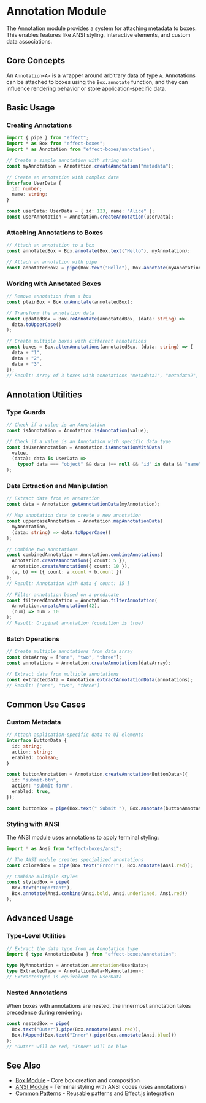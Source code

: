 # Annotation Module

The Annotation module provides a system for attaching metadata to boxes. This
enables features like ANSI styling, interactive elements, and custom data
associations.

## Core Concepts

An `Annotation<A>` is a wrapper around arbitrary data of type `A`. Annotations
can be attached to boxes using the `Box.annotate` function, and they can
influence rendering behavior or store application-specific data.

## Basic Usage

### Creating Annotations

```typescript
import { pipe } from "effect";
import * as Box from "effect-boxes";
import * as Annotation from "effect-boxes/annotation";

// Create a simple annotation with string data
const myAnnotation = Annotation.createAnnotation("metadata");

// Create an annotation with complex data
interface UserData {
  id: number;
  name: string;
}

const userData: UserData = { id: 123, name: "Alice" };
const userAnnotation = Annotation.createAnnotation(userData);
```

### Attaching Annotations to Boxes

```typescript
// Attach an annotation to a box
const annotatedBox = Box.annotate(Box.text("Hello"), myAnnotation);

// Attach an annotation with pipe
const annotatedBox2 = pipe(Box.text("Hello"), Box.annotate(myAnnotation));
```

### Working with Annotated Boxes

```typescript
// Remove annotation from a box
const plainBox = Box.unAnnotate(annotatedBox);

// Transform the annotation data
const updatedBox = Box.reAnnotate(annotatedBox, (data: string) =>
  data.toUpperCase()
);

// Create multiple boxes with different annotations
const boxes = Box.alterAnnotations(annotatedBox, (data: string) => [
  data + "1",
  data + "2",
  data + "3",
]);
// Result: Array of 3 boxes with annotations "metadata1", "metadata2", "metadata3"
```

## Annotation Utilities

### Type Guards

```typescript
// Check if a value is an Annotation
const isAnnotation = Annotation.isAnnotation(value);

// Check if a value is an Annotation with specific data type
const isUserAnnotation = Annotation.isAnnotationWithData(
  value,
  (data): data is UserData =>
    typeof data === "object" && data !== null && "id" in data && "name" in data
);
```

### Data Extraction and Manipulation

```typescript
// Extract data from an annotation
const data = Annotation.getAnnotationData(myAnnotation);

// Map annotation data to create a new annotation
const uppercaseAnnotation = Annotation.mapAnnotationData(
  myAnnotation,
  (data: string) => data.toUpperCase()
);

// Combine two annotations
const combinedAnnotation = Annotation.combineAnnotations(
  Annotation.createAnnotation({ count: 5 }),
  Annotation.createAnnotation({ count: 10 }),
  (a, b) => ({ count: a.count + b.count })
);
// Result: Annotation with data { count: 15 }

// Filter annotation based on a predicate
const filteredAnnotation = Annotation.filterAnnotation(
  Annotation.createAnnotation(42),
  (num) => num > 10
);
// Result: Original annotation (condition is true)
```

### Batch Operations

```typescript
// Create multiple annotations from data array
const dataArray = ["one", "two", "three"];
const annotations = Annotation.createAnnotations(dataArray);

// Extract data from multiple annotations
const extractedData = Annotation.extractAnnotationData(annotations);
// Result: ["one", "two", "three"]
```

## Common Use Cases

### Custom Metadata

```typescript
// Attach application-specific data to UI elements
interface ButtonData {
  id: string;
  action: string;
  enabled: boolean;
}

const buttonAnnotation = Annotation.createAnnotation<ButtonData>({
  id: "submit-btn",
  action: "submit-form",
  enabled: true,
});

const buttonBox = pipe(Box.text(" Submit "), Box.annotate(buttonAnnotation));
```

### Styling with ANSI

The ANSI module uses annotations to apply terminal styling:

```typescript
import * as Ansi from "effect-boxes/ansi";

// The ANSI module creates specialized annotations
const coloredBox = pipe(Box.text("Error!"), Box.annotate(Ansi.red));

// Combine multiple styles
const styledBox = pipe(
  Box.text("Important"),
  Box.annotate(Ansi.combine(Ansi.bold, Ansi.underlined, Ansi.red))
);
```

## Advanced Usage

### Type-Level Utilities

```typescript
// Extract the data type from an Annotation type
import { type AnnotationData } from "effect-boxes/annotation";

type MyAnnotation = Annotation.Annotation<UserData>;
type ExtractedType = AnnotationData<MyAnnotation>;
// ExtractedType is equivalent to UserData
```

### Nested Annotations

When boxes with annotations are nested, the innermost annotation takes
precedence during rendering:

```typescript
const nestedBox = pipe(
  Box.text("Outer").pipe(Box.annotate(Ansi.red)),
  Box.hAppend(Box.text("Inner").pipe(Box.annotate(Ansi.blue)))
);
// "Outer" will be red, "Inner" will be blue
```

## See Also

- [Box Module](./box.md) - Core box creation and composition
- [ANSI Module](./ansi.md) - Terminal styling with ANSI codes (uses annotations)
- [Common Patterns](./common-patterns.md) - Reusable patterns and Effect.js
  integration
